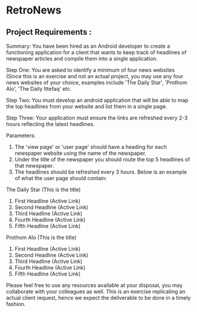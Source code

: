 # RetroNews

## Project Requirements : 

Summary: You have been hired as an Android developer to create a functioning application for a client that wants to keep track of headlines of newspaper articles and compile them into a single application.

Step One: You are asked to identify a minimum of four news websites (Since this is an exercise and not an actual project, you may use any four news websites of your choice, examples include 'The Daily Star', 'Prothom Alo', 'The Daily Ittefaq' etc. 

Step Two: You must develop an android application that will be able to map the top headlines from your website and list them in a single page.

Step Three: Your application must ensure the links are refreshed every 2-3 hours reflecting the latest headlines. 

Parameters:

1.	The 'view page' or 'user page' should have a heading for each newspaper website using the name of the newspaper. 
2.	Under the title of the newspaper you should route the top 5 headlines of that newspaper.
3.	The headlines should be refreshed every 3 hours.
Below is an example of what the user page should contain:

The Daily Star (This is the title)
1. First Headline (Active Link)
2. Second Headline (Active Link)
3. Third Headline (Active Link)
4. Fourth Headline (Active Link)
5. Fifth Headline (Active Link)

Prothom Alo (This is the title)
1. First Headline (Active Link)
2. Second Headline (Active Link)
3. Third Headline (Active Link)
4. Fourth Headline (Active Link)
5. Fifth Headline (Active Link)


Please feel free to use any resources available at your disposal, you may collaborate with your colleagues as well. This is an exercise replicating an actual client request, hence we expect the deliverable to be done in a timely fashion. 
